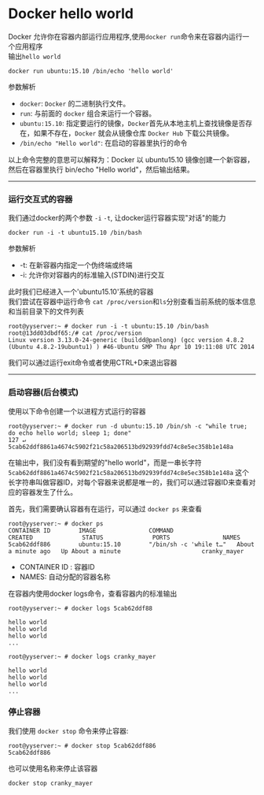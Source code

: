 # Docker hello world
Docker 允许你在容器内部运行应用程序,使用`docker run`命令来在容器内运行一个应用程序<br/>
输出`hello world`

```shell
docker run ubuntu:15.10 /bin/echo 'hello world'
```

参数解析

* `docker`: `Docker` 的二进制执行文件。
* `run`: 与前面的 `docker` 组合来运行一个容器。
* `ubuntu:15.10`: 指定要运行的镜像，`Docker`首先从本地主机上查找镜像是否存在，如果不存在，`Docker` 就会从镜像仓库 `Docker Hub` 下载公共镜像。
* `/bin/echo "Hello world"`: 在启动的容器里执行的命令

以上命令完整的意思可以解释为：Docker 以 ubuntu15.10 镜像创建一个新容器，然后在容器里执行 bin/echo "Hello world"，然后输出结果。


******

### 运行交互式的容器

我们通过docker的两个参数 `-i` `-t`, 让docker运行容器实现"对话"的能力
```
docker run -i -t ubuntu15.10 /bin/bash
```
参数解析<br>
* -t: 在新容器内指定一个伪终端或终端
* -i: 允许你对容器内的标准输入(STDIN)进行交互

此时我们已经进入一个'ubuntu15.10'系统的容器<br>
我们尝试在容器中运行命令 `cat /proc/version`和`ls`分别查看当前系统的版本信息和当前目录下的文件列表

```shell
root@yyserver:~ # docker run -i -t ubuntu:15.10 /bin/bash
root@13dd03dbdf65:/# cat /proc/version
Linux version 3.13.0-24-generic (buildd@panlong) (gcc version 4.8.2 (Ubuntu 4.8.2-19ubuntu1) ) #46-Ubuntu SMP Thu Apr 10 19:11:08 UTC 2014
```

我们可以通过运行exit命令或者使用CTRL+D来退出容器


******

### 启动容器(后台模式)
使用以下命令创建一个以进程方式运行的容器

```
root@yyserver:~ # docker run -d ubuntu:15.10 /bin/sh -c "while true; do echo hello world; sleep 1; done"                                                                             127 ↵
5cab62ddf8861a4674c5902f21c58a206513bd92939fdd74c8e5ec358b1e148a
```

在输出中，我们没有看到期望的"hello world"，而是一串长字符
`5cab62ddf8861a4674c5902f21c58a206513bd92939fdd74c8e5ec358b1e148a`
这个长字符串叫做容器ID，对每个容器来说都是唯一的，我们可以通过容器ID来查看对应的容器发生了什么。

首先，我们需要确认容器有在运行，可以通过 `docker ps` 来查看

```
root@yyserver:~ # docker ps
CONTAINER ID        IMAGE               COMMAND                  CREATED              STATUS              PORTS               NAMES
5cab62ddf886        ubuntu:15.10        "/bin/sh -c 'while t…"   About a minute ago   Up About a minute                       cranky_mayer
```
* CONTAINER ID : 容器ID
* NAMES: 自动分配的容器名称


在容器内使用docker logs命令，查看容器内的标准输出

```
root@yyserver:~ # docker logs 5cab62ddf88 

hello world
hello world
hello world
...
```
```
root@yyserver:~ # docker logs cranky_mayer 

hello world
hello world
hello world
...
```

### 停止容器
我们使用 `docker stop` 命令来停止容器:

```
root@yyserver:~ # docker stop 5cab62ddf886
5cab62ddf886
```

也可以使用名称来停止该容器

```
docker stop cranky_mayer
```